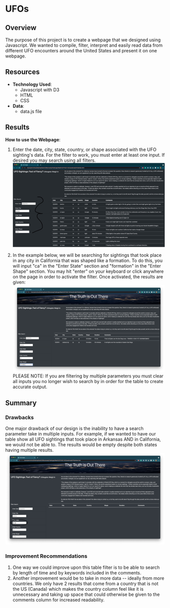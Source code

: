 # UFOs

## **Overview**
The purpose of this project is to create a webpage that we designed using Javascript. We wanted to compile, filter, interpret and easily read data from different UFO encounters around the United States and present it on one webpage.

## **Resources**
- **Technology Used**: 
    - Javascript with D3
    - HTML
    - CSS
- **Data**:
    - data.js file

## **Results**
**How to use the Webpage**:

1. Enter the date, city, state, country, or shape associated with the UFO sighting's data. For the filter to work, you must enter at least one input. If desired you may search using all filters. ![filters](static/images/filters.png)

2. In the example below, we will be searching for sightings that took place in any city in California that was shaped like a formation. To do this, you will input "ca" in the "Enter State" section and "formation" in the "Enter Shape" section. You may hit "enter" on your keyboard or click anywhere on the page in order to activate the filter. Once activated, the results are given: ![filtered](static/images/filtered.png) PLEASE NOTE: If you are filtering by multiple parameters you must clear all inputs you no longer wish to search by in order for the table to create accurate output. 

## **Summary**
### Drawbacks
One major drawback of our design is the inability to have a search parameter take in multiple inputs. For example, if we wanted to have our table show all UFO sightings that took place in Arkansas AND in California, we would not be able to. The results would be empty despite both states having multiple results.
![No_Multiple_Results](static/images/no_multiples.png)

### Improvement Recommendations
1. One way we could improve upon this table filter is to be able to search by length of time and by keywords included in the comments.
2. Another improvement would be to take in more data -- ideally from more countries. We only have 2 results that come from a country that is not the US (Canada) which makes the country column feel like it is unnecessary and taking up space that could otherwise be given to the comments column for increased readability.